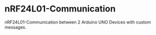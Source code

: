 # nRF24L01-Communication
nRF24L01-Communication between 2 Arduino UNO Devices with custom messages.
